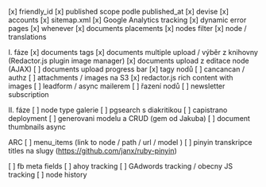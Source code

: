[x] friendly_id
[x] published scope podle published_at
[x] devise
[x] accounts
[x] sitemap.xml
[x] Google Analytics tracking
[x] dynamic error pages
[x] whenever
[x] documents placements
[x] nodes filter
[x] node / translations

I. fáze
[x] documents tags
[x] documents multiple upload / výběr z knihovny (Redactor.js plugin image manager)
[x] documents upload z editace node (AJAX)
[ ] documents upload progress bar
[x] tagy nodů
[ ] cancancan / authz
[ ] attachments / images na S3
[x] redactor.js rich content with images
[ ] leadform / async mailerem
[ ] řazení nodů
[ ] newsletter subscription

II. fáze
[ ] node type galerie
[ ] pgsearch s diakritikou
[ ] capistrano deployment
[ ] generovani modelu a CRUD (gem od Jakuba)
[ ] document thumbnails async

ARC
[ ] menu_items (link to node / path / url / model )
[ ] pinyin transkripce titles na slugy (https://github.com/janx/ruby-pinyin)

[ ] fb meta fields
[ ] ahoy tracking
[ ] GAdwords tracking / obecny JS tracking
[ ] node history
